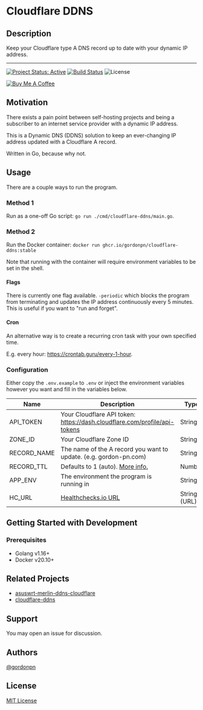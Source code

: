 # Cloudflare DDNS

## Description

Keep your Cloudflare type A DNS record up to date with your dynamic IP address.

---

[![Project Status: Active](https://www.repostatus.org/badges/latest/active.svg)](https://www.repostatus.org/#active)
[![Build Status](https://drone.gordon-pn.com/api/badges/gordonpn/cloudflare-ddns/status.svg)](https://drone.gordon-pn.com/gordonpn/cloudflare-ddns)
![License](https://badgen.net/github/license/gordonpn/hot-flag-deals)

[![Buy Me A Coffee](https://www.buymeacoffee.com/assets/img/custom_images/orange_img.png)](https://www.buymeacoffee.com/gordonpn)

## Motivation

There exists a pain point between self-hosting projects and being a subscriber to an internet service provider with a dynamic IP address.

This is a Dynamic DNS (DDNS) solution to keep an ever-changing IP address updated with a Cloudflare A record.

Written in Go, because why not.

## Usage

There are a couple ways to run the program.

### Method 1

Run as a one-off Go script: `go run ./cmd/cloudflare-ddns/main.go`.

### Method 2

Run the Docker container: `docker run ghcr.io/gordonpn/cloudflare-ddns:stable`

Note that running with the container will require environment variables to be set in the shell.

#### Flags

There is currently one flag available. `-periodic` which blocks the program from terminating and updates the IP address continuously every 5 minutes. This is useful if you want to "run and forget".

#### Cron

An alternative way is to create a recurring cron task with your own specified time.

E.g. every hour: <https://crontab.guru/every-1-hour>.

### Configuration

Either copy the `.env.example` to `.env` or inject the environment variables however you want and fill in the variables below.

| Name        | Description                                                                                                                                   | Type         | Required |
| ----------- | --------------------------------------------------------------------------------------------------------------------------------------------- | ------------ | -------- |
| API_TOKEN   | Your Cloudflare API token: <https://dash.cloudflare.com/profile/api-tokens>                                                                   | String       | x        |
| ZONE_ID     | Your Cloudflare Zone ID                                                                                                                       | String       | x        |
| RECORD_NAME | The name of the A record you want to update. (e.g. gordon-pn.com)                                                                             | String       | x        |
| RECORD_TTL  | Defaults to 1 (auto). [More info.](https://support.cloudflare.com/hc/en-us/articles/360017421192-Cloudflare-DNS-FAQ#h_2kCxAtTEHDevfWwIWxf1m0) | Number       |          |
| APP_ENV     | The environment the program is running in                                                                                                     | String       |          |
| HC_URL      | [Healthchecks.io URL](https://healthchecks.io/)                                                                                               | String (URL) | x        |

## Getting Started with Development

### Prerequisites

- Golang v1.16+
- Docker v20.10+

## Related Projects

- [asuswrt-merlin-ddns-cloudflare](https://github.com/alphabt/asuswrt-merlin-ddns-cloudflare)
- [cloudflare-ddns](https://github.com/timothymiller/cloudflare-ddns)

## Support

You may open an issue for discussion.

## Authors

[@gordonpn](https://github.com/gordonpn)

## License

[MIT License](./LICENSE)

